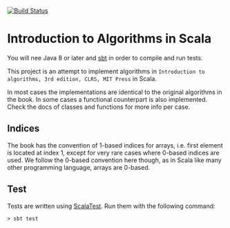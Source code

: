 [![Build Status](https://travis-ci.org/naderghanbari/clrs-scala.svg?branch=master)](https://travis-ci.org/naderghanbari/clrs-scala)

Introduction to Algorithms in Scala
===================================

You will nee Java 8 or later and [sbt](http://www.scala-sbt.org) in
order to compile and run tests.

This project is an attempt to implement algorithms in
`Introduction to algorithms, 3rd edition, CLRS, MIT Press` in Scala.

In most cases the implementations are identical to the original
algorithms in the book. In some cases a functional counterpart is also
implemented. Check the docs of classes and functions for more
info per case.

Indices
-------
The book has the convention of 1-based indices for arrays, i.e. first
element is located at index 1, except for very rare cases
where 0-based indices are used.
We follow the 0-based convention here though, as in Scala like many 
other programming language, arrays are 0-based.

Test
----
Tests are written using [ScalaTest](http://www.scalatest.org/).
Run them with the following command:

    > sbt test
